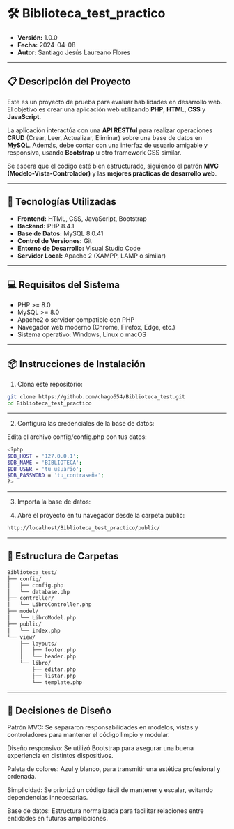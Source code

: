 # 🛠️ Biblioteca_test_practico

- **Versión:** 1.0.0  
- **Fecha:** 2024-04-08  
- **Autor:** Santiago Jesús Laureano Flores  

---

## 📋 Descripción del Proyecto

Este es un proyecto de prueba para evaluar habilidades en desarrollo web. El objetivo es crear una aplicación web utilizando **PHP**, **HTML**, **CSS** y **JavaScript**.

La aplicación interactúa con una **API RESTful** para realizar operaciones **CRUD** (Crear, Leer, Actualizar, Eliminar) sobre una base de datos en **MySQL**. Además, debe contar con una interfaz de usuario amigable y responsiva, usando **Bootstrap** u otro framework CSS similar.

Se espera que el código esté bien estructurado, siguiendo el patrón **MVC (Modelo-Vista-Controlador)** y las **mejores prácticas de desarrollo web**.

---

## 🚀 Tecnologías Utilizadas

- **Frontend:** HTML, CSS, JavaScript, Bootstrap
- **Backend:** PHP 8.4.1
- **Base de Datos:** MySQL 8.0.41
- **Control de Versiones:** Git
- **Entorno de Desarrollo:** Visual Studio Code
- **Servidor Local:** Apache 2 (XAMPP, LAMP o similar)

---

## 💻 Requisitos del Sistema

- PHP >= 8.0  
- MySQL >= 8.0  
- Apache2 o servidor compatible con PHP  
- Navegador web moderno (Chrome, Firefox, Edge, etc.)  
- Sistema operativo: Windows, Linux o macOS

---

## 📦 Instrucciones de Instalación

1. Clona este repositorio:

```bash
git clone https://github.com/chago554/Biblioteca_test.git
cd Biblioteca_test_practico
```

---


2. Configura las credenciales de la base de datos:

Edita el archivo config/config.php con tus datos:

```bash
<?php
$DB_HOST = '127.0.0.1';
$DB_NAME = 'BIBLIOTECA';
$DB_USER = 'tu_usuario';
$DB_PASSWORD = 'tu_contraseña';
?>
```
---

3. Importa la base de datos:

4. Abre el proyecto en tu navegador desde la carpeta public:

```bash
http://localhost/Biblioteca_test_practico/public/
```

---

## 📁 Estructura de Carpetas
```bash
Biblioteca_test/
├── config/
│   ├── config.php
│   └── database.php
├── controller/
│   └── LibroController.php
├── model/
│   └── LibroModel.php  
├── public/
│   └── index.php
└── view/
    ├── layouts/
    │   ├── footer.php
    │   └── header.php
    └── libro/
        ├── editar.php
        ├── listar.php    
        └── template.php  
```

---

## 🧠 Decisiones de Diseño
Patrón MVC: Se separaron responsabilidades en modelos, vistas y controladores para mantener el código limpio y modular.

Diseño responsivo: Se utilizó Bootstrap para asegurar una buena experiencia en distintos dispositivos.

Paleta de colores: Azul y blanco, para transmitir una estética profesional y ordenada.

Simplicidad: Se priorizó un código fácil de mantener y escalar, evitando dependencias innecesarias.

Base de datos: Estructura normalizada para facilitar relaciones entre entidades en futuras ampliaciones.

